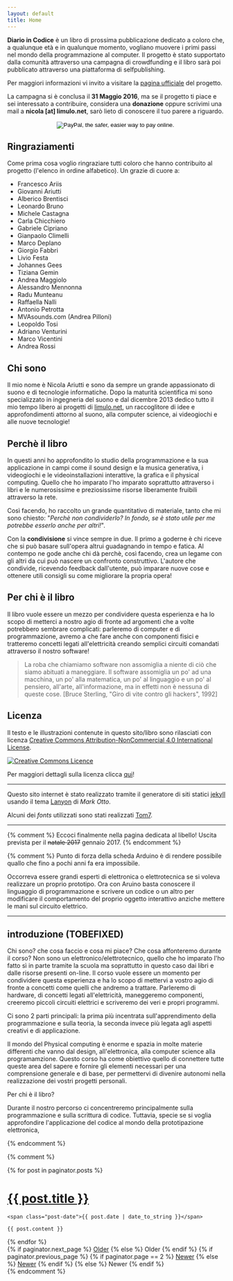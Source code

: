 ```yaml
---
layout: default
title: Home
---
```


**Diario in Codice** è un libro di prossima pubblicazione dedicato a coloro che, a qualunque età e in qualunque momento, vogliano muovere i primi passi nel mondo della programmazione al computer. Il progetto è stato supportato dalla comunità attraverso una campagna di crowdfunding e il libro sarà poi pubblicato attraverso una piattaforma di selfpublishing.

Per maggiori informazioni vi invito a visitare la [pagina ufficiale](https://www.produzionidalbasso.com/project/diario-in-codice/) del progetto.

La campagna si è conclusa il **31 Maggio 2016**, ma se il progetto ti piace e sei interessato a contribuire, considera una **donazione** oppure scrivimi una mail a **nicola [at] limulo.net**, sarò lieto di conoscere il tuo parere a riguardo.

<!-- BOTTONE DONATE -->
<div style="text-align: center">
<form action="https://www.paypal.com/cgi-bin/webscr" method="post" target="_top">
<input type="hidden" name="cmd" value="_s-xclick">
<input type="hidden" name="hosted_button_id" value="SKXVW5CMEV2YQ">
<input type="image" src="https://www.paypalobjects.com/en_GB/i/btn/btn_donate_LG.gif" name="submit" alt="PayPal, the safer, easier way to pay online.">
<img alt="" src="https://www.paypalobjects.com/it_IT/i/scr/pixel.gif" width="1" height="1">
</form>
</div>

## Ringraziamenti

Come prima cosa voglio ringraziare tutti coloro che hanno contribuito al progetto (l'elenco in ordine alfabetico). Un grazie di cuore a:
* Francesco Ariis
* Giovanni Ariutti
* Alberico Brentisci
* Leonardo Bruno
* Michele Castagna
* Carla Chicchiero
* Gabriele Cipriano
* Gianpaolo Climelli
* Marco Deplano
* Giorgio Fabbri
* Livio Festa
* Johannes Gees
* Tiziana Gemin
* Andrea Maggiolo
* Alessandro Mennonna
* Radu Munteanu
* Raffaella Nalli
* Antonio Petrotta
* MVAsounds.com (Andrea Pilloni)
* Leopoldo Tosi
* Adriano Venturini
* Marco Vicentini
* Andrea Rossi

## Chi sono

Il mio nome è Nicola Ariutti e sono da sempre un grande appassionato di suono e di tecnologie informatiche. Dopo la maturità scientifica mi sono specializzato in ingegneria del suono e dal dicembre 2013 dedico tutto il mio tempo libero ai progetti di [limulo.net](http://www.limulo.net), un raccoglitore di idee e approfondimenti attorno al suono, alla computer science, ai videogiochi e alle nuove tecnologie!

## Perchè il libro

In questi anni ho approfondito lo studio della programmazione e la sua applicazione in campi come il sound design e la musica generativa, i videogiochi e le videoinstallazioni interattive, la grafica e il physical computing. Quello che ho imparato l'ho imparato soprattutto attraverso i libri e le numerosissime e preziosissime risorse liberamente fruibili attraverso la rete.

Così facendo, ho raccolto un grande quantitativo di materiale, tanto che mi sono chiesto: "_Perchè non condividerlo? In fondo, se è stato utile per me potrebbe esserlo anche per altri!_".

Con la **condivisione** si vince sempre in due. Il primo a goderne è chi riceve che si può basare sull'opera altrui guadagnando in tempo e fatica. Al contempo ne gode anche chi dà perchè, così facendo, crea un legame con gli altri da cui può nascere un confronto construttivo.
L'autore che condivide, ricevendo feedback dall'utente, può imparare nuove cose e ottenere utili consigli su come migliorare la propria opera!

## Per chi è il libro

Il libro vuole essere un mezzo per condividere questa esperienza e ha lo scopo di metterci a nostro agio di fronte ad argomenti che a volte potrebbero sembrare complicati: parleremo di computer e di programmazione, avremo a che fare anche con componenti fisici e tratteremo concetti legati all'elettricità creando semplici circuiti comandati attraverso il nostro software!

>La roba che chiamiamo software non assomiglia a niente di ciò che siamo abituati a maneggiare. Il software assomiglia un po' ad una macchina, un po' alla matematica, un po' al linguaggio e un po' al pensiero, all'arte, all'informazione, ma in effetti non è nessuna di queste cose.
[Bruce Sterling, "Giro di vite contro gli hackers", 1992]

## Licenza

Il testo e le illustrazioni contenute in questo sito/libro sono rilasciati con licenza <a rel="license" href="http://creativecommons.org/licenses/by-nc/4.0/">Creative Commons Attribution-NonCommercial 4.0 International License</a>.

<a rel="license" href="http://creativecommons.org/licenses/by-nc/4.0/">
<img alt="Creative Commons Licence" style="margin: auto; border-width:0" src="https://i.creativecommons.org/l/by-nc/4.0/88x31.png" />
</a>

Per maggiori dettagli sulla licenza clicca [qui](https://creativecommons.org/licenses/by-nc/4.0/)!

---

Questo sito internet è stato realizzato tramite il generatore di siti statici [jekyll](http://jekyllrb.com/) usando il tema [Lanyon](http://lanyon.getpoole.com/) di _Mark Otto_.

Alcuni dei _fonts_ utilizzati sono stati realizzati [Tom7](http://fonts.tom7.com/).

---

{% comment %}
Eccoci finalmente nella pagina dedicata al libello!
Uscita prevista per il <del>natale 2017</del> gennaio 2017.
{% endcomment %}


{% comment %}
Punto di forza della scheda Arduino è di rendere possibile quallo che fino a pochi anni fa era impossibile.

Occorreva essere grandi esperti di elettronica o elettrotecnica se si voleva realizzare un proprio prototipo.
 Ora con Aruino basta conoscere il linguaggio di programmazione e scrivere un codice o un altro per modificare il comportamento del proprio oggetto interattivo anziche mettere le mani sul circuito elettrico.


---

## introduzione (TOBEFIXED)

Chi sono? che cosa faccio e cosa mi piace? Che cosa affonteremo durante il corso?
Non sono un elettronico/elettrotecnico, quello che ho imparato l'ho fatto sì in parte tramite la scuola ma soprattutto in questo caso dai libri e dalle risorse presenti on-line.
Il corso vuole essere un momento per condividere questa esperienza e ha lo scopo di mettervi a vostro agio di fronte a concetti come quelli che andremo a trattare.
Parleremo di hardware, di concetti legati all'elettricità, maneggeremo componenti, creeremo piccoli circuiti elettrici e scriveremo dei veri e propri programmi.

Ci sono 2 parti principali: la prima più incentrata sull'apprendimento della programmazione e sulla teoria, la seconda invece più legata agli aspetti creativi e di applicazione.

Il mondo del Physical computing è enorme e spazia in molte materie differenti che vanno dal design, all'elettronica, alla computer science alla programamzione.
Questo corso ha come obiettivo quello di connettere tutte queste area del sapere e fornire gli elementi necessari per una comprensione generale e di base, per permettervi di divenire autonomi nella realizzazione dei vostri progetti personali.

Per chi è il libro?

Durante il nostro percorso ci concentreremo principalmente sulla programmazione e sulla scrittura di codice. Tuttavia, specie se si voglia approfondire l'applicazione del codice al mondo della prototipazione elettronica,


{% endcomment %}

{% comment %}
<div class="posts">
  {% for post in paginator.posts %}
  <div class="post">
    <h1 class="post-title">
      <a href="{{ site.baseurl }}/{{ post.url }}">
        {{ post.title }}
      </a>
    </h1>

    <span class="post-date">{{ post.date | date_to_string }}</span>

    {{ post.content }}
  </div>
  {% endfor %}
</div>

<div class="pagination">
  {% if paginator.next_page %}
    <a class="pagination-item older" href="{{ site.baseurl }}/page{{paginator.next_page}}">Older</a>
  {% else %}
    <span class="pagination-item older">Older</span>
  {% endif %}
  {% if paginator.previous_page %}
    {% if paginator.page == 2 %}
      <a class="pagination-item newer" href="{{ site.baseurl }}/">Newer</a>
    {% else %}
      <a class="pagination-item newer" href="{{ site.baseurl }}/page{{paginator.previous_page}}">Newer</a>
    {% endif %}
  {% else %}
    <span class="pagination-item newer">Newer</span>
  {% endif %}
</div>
{% endcomment %}
